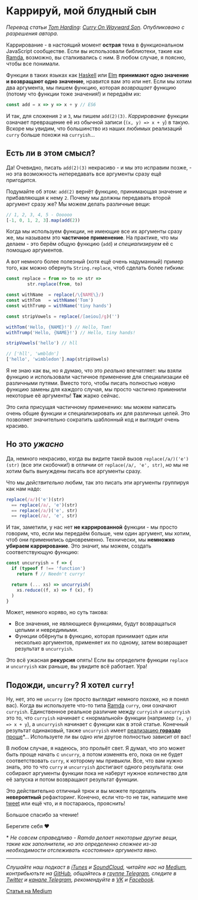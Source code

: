 # Каррируй, мой блудный сын

*Перевод статьи [Tom Harding](http://www.tomharding.me): [Curry On Wayward Son](http://www.tomharding.me/2016/11/12/curry-on-wayward-son/). Опубликовано с разрешения автора.*

Каррирование - в настоящий момент **острая** тема в функциональном JavaScript сообществе. Если вы использовали библиотеки, такие как [Ramda](http://ramdajs.com/), возможно, вы сталкивались с ним. В любом случае, я поясню, чтобы все понимали.

Функции в таких языках как [Haskell](https://www.haskell.org/) или [Elm](http://elm-lang.org/) **принимают одно значение и возвращают одно значение**, нравится вам это или нет. Если мы хотим два аргумента, мы пишем функцию, которая *возвращает* функцию (потому что функции тоже значения!) и передаём их:

```js
const add = x => y => x + y // ES6
```

И так, для сложения `2` и `3`, мы пишем `add(2)(3)`. *Каррирование* функции означает превращение её из обычной записи (`(x, y) => x + y`) в такую. Вскоре мы увидим, что большинство из наших любимых реализаций `curry` больше похожи на `curryish`…

## Есть ли в этом смысл?

Да! Очевидно, писать `add(2)(3)` некрасиво - и мы это исправим позже, - но эта возможность *не*передавать все аргументы сразу ещё пригодится.

Подумайте об этом: `add(2)` вернёт функцию, принимающая значение и прибавляющая к нему `2`. Почему мы должны передавать второй аргумент сразу же? Мы можем делать различные вещи:

```js
// 1, 2, 3, 4, 5 - Oooooo
[-1, 0, 1, 2, 3].map(add(2))
```

Когда мы используем функции, не имеющие все их аргументы сразу же, мы называем это **частичное применение**. На практике, что мы делаем - это берём общую функцию (`add`) и *специализируем* её с помощью аргументов.

А вот немного более полезный (хотя ещё очень надуманный) пример того, как можно обернуть `String.replace`, чтоб сделать более гибким:

```js
const replace = from => to => str =>
        str.replace(from, to)

const withName  = replace(/\{NAME\}/)
const withTom   = withName('Tom')
const withTrump = withName('tiny hands')

const stripVowels = replace(/[aeiou]/g)('')

withTom('Hello, {NAME}!') // Hello, Tom!
withTrump('Hello, {NAME}!') // Hello, tiny hands!

stripVowels('hello') // hll

// ['hll', 'wmbldn']
['hello', 'wimbledon'].map(stripVowels)
```

Я не знаю как вы, но я думаю, что это *реально* впечатляет: мы взяли функцию и использовали частичное применение для специализации её различными путями. Вместо того, чтобы писать полностью новую функцию замены для каждого случая, мы просто частично применили некоторые её аргументы! **Так** жарко сейчас.

Это сила присущая частичному применению: мы можем написать очень общие функции и специализировать их для различных целей. Это позволяет значительно сократить шаблонный код и выглядит очень красиво.

## Но это *ужасно*

Да, немного некрасиво, когда вы видите такой вызов `replace(/a/)('e')(str)` (все эти скобочки!) в отличии от `replace(/a/, 'e', str)`, *но* мы не хотим быть вынуждены писать все аргументы сразу.

Что мы *действительно* любим, так это писать эти аргументы группируя как нам надо:

```js
replace(/a/)('e')(str)
  == replace(/a/, 'e')(str)
  == replace(/a/)('e', str)
  == replace(/a/, 'e', str)
```

И так, заметили, у нас нет **не каррированной** функции - мы просто говорим, что, если мы передаём больше, чем один аргумент, мы хотим, чтоб они применились одновременно. Технически, мы **немножко убираем каррирование**. Это значит, мы можем, создать соответствующую функцию:

```js
const uncurryish = f => {
  if (typeof f !== 'function')
    return f // Needn't curry!

  return (... xs) => uncurryish(
    xs.reduce((f, x) => f (x), f)
  )
}
```

Может, немного коряво, но суть такова:

- Все значения, не являющиеся функциями, будут возвращаться целыми и невредимыми.
- Функции обёрнуты в функцию, которая принимает один или несколько аргументов, применяет их по одному, затем возвращает результат в `uncurryish`.

Это всё ужасная **рекурсия** опять! Если вы определите функции `replace` и `uncurryish` как раньше, вы увидите всё работает. Ура!

## Подожди, `uncurry`? Я хотел `curry`!

Ну, нет, это не `uncurry` (он просто выглядит немного похоже, но я понял вас). Когда вы используете что-то типа [Ramda](http://ramdajs.com/docs/#curry) `curry`, они означают `curryish`. Единственное реальное различие между `curryish` и `uncurryish` это то, что `curryish` начинает с «нормальной» функции (например `(x, y) => x + y`), а `uncurryish` начинает с функции как в этой статье. Конечный результат одинаковый, также `uncurryish` имеет [реализацию **гораздо** проще](https://github.com/ramda/ramda/blob/v0.22.1/src/internal/_curryN.js)\*… Используете ли вы одно или другое полностью зависит от вас!

В любом случае, я надеюсь, это прольёт свет. Я думал, что это может быть проще начать с `uncurry`, а потом изменять его, пока он не будет соответствовать `curry`, к которому мы привыкли. Все, что вам нужно знать, это то что `curry` и `uncurryish` достигают одного результата: они собирают аргументы функции пока не наберут нужное количество для её запуска и потом возвращают результат функции.

Это действительно отличный трюк и вы можете проделать **невероятный** рефакторинг. Конечно, если что-то не так, напишите мне [tweet](https://twitter.com/am_i_tom) или ещё что, и я постараюсь, прояснить!

Большое спасибо за чтение!

Берегите себя ♥

\* *Не совсем справедливо - Ramda делает некоторые другие вещи, такие как заполнители, но это определенно сложнее из-за необходимости отслеживать «состояние» аргумента явно.*

- - - -

*Слушайте наш подкаст в [iTunes](https://itunes.apple.com/ru/podcast/девшахта/id1226773343) и [SoundCloud](https://soundcloud.com/devschacht), читайте нас на [Medium](https://medium.com/devschacht), контрибьютьте на [GitHub](https://github.com/devSchacht), общайтесь в [группе Telegram](https://t.me/devSchacht), следите в [Twitter](https://twitter.com/DevSchacht) и [канале Telegram](https://t.me/devSchachtChannel), рекомендуйте в [VK](https://vk.com/devschacht) и [Facebook](https://www.facebook.com/devSchacht).*

[Статья на Medium](https://medium.com/devschacht/tom-harding-curry-on-wayward-son-293d1c4f455f)
